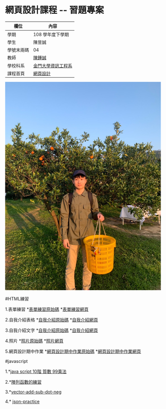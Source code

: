 # 網頁設計課程 -- 習題專案

欄位 | 內容
-----|--------
學期 | 108 學年度下學期
學生 |  陳昱誠
學號末兩碼 | 04
教師 | [陳鍾誠](https://misavo.com/blog/%E9%99%B3%E9%8D%BE%E8%AA%A0)
學校科系 | [金門大學資訊工程系](https://www.nqu.edu.tw/educsie/index.php)
課程首頁 | [網頁設計](https://misavo.com/blog/%E9%99%B3%E9%8D%BE%E8%AA%A0/%E8%AA%B2%E7%A8%8B/%E7%B6%B2%E9%A0%81%E8%A8%AD%E8%A8%88)

![我的照片](https://github.com/cycyucheng1010/wp108b/blob/master/407D57AF-16C2-417F-A57D-B7ED65A15295.jpg)

#HTML練習

1.表單練習
*[表單練習原始碼](https://github.com/cycyucheng1010/wp108b/blob/master/homework/%E8%A1%A8%E5%96%AE%E7%B7%B4%E7%BF%92.html)
*[表單練習網頁](https://cycyucheng1010.github.io/wp108b/homework/%E8%A1%A8%E5%96%AE%E7%B7%B4%E7%BF%92.html)

2.自我介紹表格
*[自我介紹原始碼](https://github.com/cycyucheng1010/wp108b/blob/master/homework/personal%20introduce.html)
*[自我介紹網頁](https://cycyucheng1010.github.io/wp108b/homework/personal%20introduce.html)

3.自我介紹文字
*[自我介紹原始碼](https://github.com/cycyucheng1010/wp108b/blob/master/homework/personal%20introduce.html)
*[自我介紹網頁](https://cycyucheng1010.github.io/wp108b/homework/%E7%B6%B2%E9%A0%81%E8%A8%AD%E8%A8%88%E6%9C%9F%E4%B8%AD%E4%BD%9C%E6%A5%AD/%E5%80%8B%E4%BA%BA%E4%BB%8B%E7%B4%B9.html)

4.照片
*[照片原始碼](https://github.com/cycyucheng1010/wp108b/blob/master/homework/%E7%B6%B2%E9%A0%81%E8%A8%AD%E8%A8%88%E6%9C%9F%E4%B8%AD%E4%BD%9C%E6%A5%AD/photos.html)
*[照片網頁](https://cycyucheng1010.github.io/wp108b/homework/%E7%B6%B2%E9%A0%81%E8%A8%AD%E8%A8%88%E6%9C%9F%E4%B8%AD%E4%BD%9C%E6%A5%AD/photos.html)

5.網頁設計期中作業
*[網頁設計期中作業原始碼](https://github.com/cycyucheng1010/wp108b/blob/master/homework/%E7%B6%B2%E9%A0%81%E8%A8%AD%E8%A8%88%E6%9C%9F%E4%B8%AD%E4%BD%9C%E6%A5%AD/%E7%B6%B2%E9%A0%81%E8%A8%AD%E8%A8%88%E6%9C%9F%E4%B8%AD%E4%BD%9C%E6%A5%AD.html)
*[網頁設計期中作業網頁](https://cycyucheng1010.github.io/wp108b/homework/%E7%B6%B2%E9%A0%81%E8%A8%AD%E8%A8%88%E6%9C%9F%E4%B8%AD%E4%BD%9C%E6%A5%AD/%E7%B6%B2%E9%A0%81%E8%A8%AD%E8%A8%88%E6%9C%9F%E4%B8%AD%E4%BD%9C%E6%A5%AD.html)

#javascript

1.*[java script 10階 質數 99乘法](https://github.com/cycyucheng1010/wp108b/blob/master/homework/basic-javascript-practice/javascript%20homework123.js)

2.*[陣列函數的練習](https://github.com/cycyucheng1010/wp108b/blob/master/homework/array-practice/%E9%99%A3%E5%88%97%E5%87%BD%E6%95%B8%E7%9A%84%E7%B7%B4%E7%BF%92.js)

3.*[vector-add-sub-dot-neg](https://github.com/cycyucheng1010/wp108b/blob/master/homework/object-practice/Class-vector-add-sub-dot-neg.js)

4.* [json-practice](https://github.com/cycyucheng1010/wp108b/blob/master/homework/object-practice/json-practice.js)


